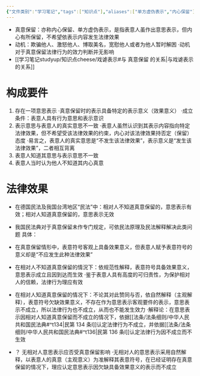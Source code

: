 ```yaml
---
{"文件类别":"学习笔记","tags":["知识点"],"aliases":["单方虚伪表示","内心保留"],"dg-publish":true,"permalink":"/学习笔记studyup/知识点cheese/真意保留/","dgPassFrontmatter":true,"created":"2024-07-16T17:20:06.121+08:00","updated":"2024-09-30T11:35:21.828+08:00"}
---
```


- 真意保留：亦称内心保留、单方虚伪表示，是指表意人虽作出意思表示，但内心有所保留，不希望依表示内容发生法律效果
- 动机：欺骗他人、激怒他人、博取美名，宽慰他人或者为他人暂时解困
·动机对于真意保留法律行为的效力判断并无影响
-  [[学习笔记studyup/知识点cheese/戏谑表示#与 真意保留 的关系\|与戏谑表示的关系]]
# 构成要件
1. 存在一项意思表示
·真意保留时的表示具备特定的表示意义（效果意义）
·成立条件：表意人具有行为意思和表示意识
2. 表示意思与表意人的真实意思不一致
·表意人虽然认识到其表示内容指向特定法律效果，但不希望受该法律效果的约束，内心对该法律效果持否定（保留）态度
·易言之，表意人的真实意思是“不发生该法律效果”，表示意义是“发生该法律效果”，二者相互背离
3. 表意人知道其意思与表示意思不一致
4. 表意人当时认为他人不知道其内心真意
# 法律效果
- 在德国民法及我国台湾地区“民法”中：相对人不知道真意保留的，意思表示有效；相对人知道真意保留的，意思表示无效
- 我国民法典对于真意保留未作专门规定，可依民法原理及民法解释解决此类问题
具体：
- 在真意保留情形中，表意符号客观上具备效果意义，但表意人赋予表意符号的意义却是“不应发生此种法律效果”
- 在相对人不知道真意保留的情況下：依规范性解释，表意符号具备效果意义，意思表示成立且因到达而生效
·鉴于表意人具有高度的可归责性，为保护相对人的信赖，法律行为理应有效
- 在相对人知道真意保留的情况下：不论其对此赞同与否，依自然解释（主观解释），表意符号欠缺效果意义，不存在作为意思表示客观要件的表示，意思表示不成立，所以法律行为也不成立，从而也不能发生效力
·解释论：在意思表示因相对人知道真意保留而不成立的情况下，依据[[法条/法条细则/中华人民共和国民法典#^t134\|民第 134 条Ⅰ]]认定法律行为不成立，并依据[[法条/法条细则/中华人民共和国民法典#^t136\|民第 136 条Ⅰ]]认定法律行为因不成立而不生效

- ？ 无相对人意思表示应否受真意保留影响
·无相对人的意思表示采用自然解释，以表意人的真意（主观意义）为准解释其表意符号，在已经证明存在真意保留的情况下，理应认定意思表示因欠缺具备效果意义的表示而不成立